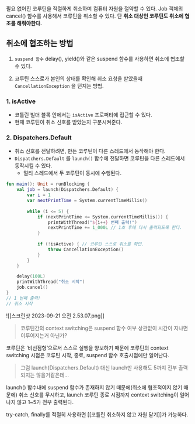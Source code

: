 필요 없어진 코루틴을 적절하게 취소하며 컴퓨터 자원을 절약할 수 있다. Job 객체의 cancel() 함수를 사용해서 코루틴을 취소할 수 있다. 단 **취소 대상인 코루틴도 취소에 협조를 해줘야한다.**

## 취소에 협조하는 방법

1. `suspend 함수`
    delay(), yield()와 같은 suspend 함수를 사용하면 취소에 협조할 수 있다.
    
2. 코루틴 스스로가 본인의 상태를 확인해 취소 요청을 받았을때 `CancellationException` 을 던지는 방법.
### 1. isActive

- 코틀린 빌더 블록 안에서는 `isActive` 프로퍼티에 접근할 수 있다.
- 현재 코루틴이 취소 신호를 받았는지 구분시켜준다.

### 2. Dispatchers.Default

- 취소 신호를 전달하려면, 만든 코루틴이 다른 스레드에서 동작해야 한다.
- `Dispatchers.Default` 를 `launch()` 함수에 전달하면 코루틴을 다른 스레드에서 동작시킬 수 있다.
    - 멀티 스레드에서 두 코루틴이 동시에 수행된다.
```kotlin
fun main(): Unit = runBlocking {
	val job = launch(Dispatchers.Default) {
		var i = 1
		var nextPrintTime = System.currentTimeMillis()
		
		while (i <= 5) {
			if (nextPrintTime <= System.currentTimeMillis()) {
				printWithThread("${i++} 번째 출력!")
				nextPrintTime += 1_000L // 1초 후에 다시 출력되도록 한다.
			}
			
			if (!isActive) { // 코루틴 스스로 취소를 확인.
				throw CancellationException()
			}
		}
	}

	delay(100L)
	printWithThread("취소 시작")
	job.cancel()
}
// 1 번째 출력!
// 취소 시작
```
![[스크린샷 2023-09-21 오전 2.53.07.png]]

> 코루틴간의 context switching은 suspend 함수 여부 상관없이 시간이 지나면 이루어지는거 아닌가?

코루틴은 ‘비선점형’으로서 스스로 실행을 양보하기 때문에 코루틴의 context switching 시점은 코루틴 시작, 종료, suspend 함수 호출시점에만 일어난다.

> 그럼 launch(Dispatchers.Default) 대신 launch만 사용해도 5까지 전부 출력되지는 않을거같은데…

launch() 함수내에 suspend 함수가 존재하지 않기 때문에(취소에 협조적이지 않기 때문에) 취소 신호를 무시하고, launch 코루틴 종료 시점까지 context switching이 일어나지 않고 1~5가 전부 출력된다.

try-catch, finally를 적절히 사용하면 [[코틀린 취소하지 않고 자원 닫기]]가 가능하다.